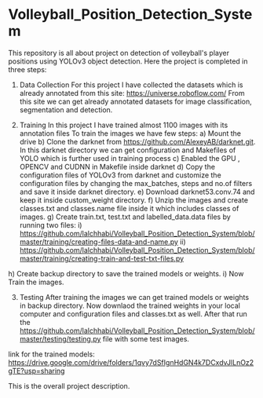 # Volleyball_Position_Detection_System
This repository is all about project on detection of volleyball's player positions using YOLOv3 object detection.
Here the project is completed in three steps:

1. Data Collection
For this project I have collected the datasets which is already annotated from this site: https://universe.roboflow.com/
From this site we can get already annotated datasets for image classification, segmentation and detection.

2. Training
In this project I have trained almost 1100 images with its annotation files
To train the images we have few steps:
a) Mount the drive
b) Clone the darknet from https://github.com/AlexeyAB/darknet.git. In this darknet directory we can get configuration and Makefiles of YOLO
which is further used in training process
c) Enabled the GPU , OPENCV and CUDNN in Makefile inside darknet
d) Copy the configuration files of YOLOv3 from darknet and customize the configuration files by changing the max_batches, steps and no.of filters and
save it inside darknet directory.
e) Download darknet53.conv.74 and keep it inside custom_weight directory.
f) Unzip the images and create classes.txt and classes.name file inside it which includes classes of images.
g) Create train.txt, test.txt and labelled_data.data files by running two files:
 i) https://github.com/lalchhabi/Volleyball_Position_Detection_System/blob/master/training/creating-files-data-and-name.py
 ii) https://github.com/lalchhabi/Volleyball_Position_Detection_System/blob/master/training/creating-train-and-test-txt-files.py
 
h) Create backup directory to save the trained models or weights.
i) Now Train the images.

3. Testing
After training the images we can get trained models or weights in backup directory.
Now downlaod the trained weights in your local computer and configuration files and classes.txt as well.
After that run the https://github.com/lalchhabi/Volleyball_Position_Detection_System/blob/master/testing/testing.py file with some test images.

link for the trained models: https://drive.google.com/drive/folders/1qvy7dSfIgnHdGN4k7DCxdvJlLnOz2gTE?usp=sharing

This is the overall project description.
